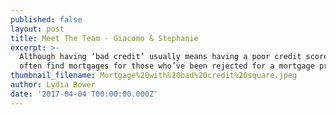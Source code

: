 ```yaml
---
published: false
layout: post
title: Meet The Team - Giacomo & Stephanie
excerpt: >-
  Although having ‘bad credit’ usually means having a poor credit score, we can
  often find mortgages for those who’ve been rejected for a mortgage previously.
thumbnail_filename: Mortgage%20with%20bad%20credit%20square.jpeg
author: Lydia Bower
date: '2017-04-04 T00:00:00.000Z'
---
```

